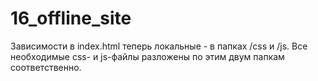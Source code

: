 # 16_offline_site

Зависимости в index.html теперь локальные - в папках /css и /js.
Все необходимые css- и js-файлы разложены по этим двум папкам 
соответственно.